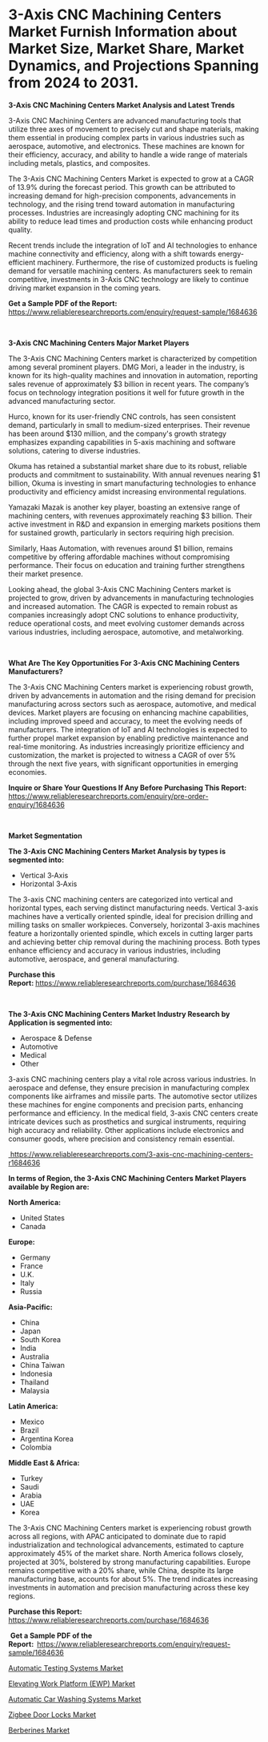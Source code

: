 <p><h1>3-Axis CNC Machining Centers Market Furnish Information about Market Size, Market Share, Market Dynamics, and Projections Spanning from 2024 to 2031.</h1></p><p><strong>3-Axis CNC Machining Centers Market Analysis and Latest Trends</strong></p>
<p><p>3-Axis CNC Machining Centers are advanced manufacturing tools that utilize three axes of movement to precisely cut and shape materials, making them essential in producing complex parts in various industries such as aerospace, automotive, and electronics. These machines are known for their efficiency, accuracy, and ability to handle a wide range of materials including metals, plastics, and composites.</p><p>The 3-Axis CNC Machining Centers Market is expected to grow at a CAGR of 13.9% during the forecast period. This growth can be attributed to increasing demand for high-precision components, advancements in technology, and the rising trend toward automation in manufacturing processes. Industries are increasingly adopting CNC machining for its ability to reduce lead times and production costs while enhancing product quality.</p><p>Recent trends include the integration of IoT and AI technologies to enhance machine connectivity and efficiency, along with a shift towards energy-efficient machinery. Furthermore, the rise of customized products is fueling demand for versatile machining centers. As manufacturers seek to remain competitive, investments in 3-Axis CNC technology are likely to continue driving market expansion in the coming years.</p></p>
<p><strong>Get a Sample PDF of the Report:&nbsp;</strong> <a href="https://www.reliableresearchreports.com/enquiry/request-sample/1684636?utm_campaign=1471&utm_medium=2&utm_source=Github&utm_content=ia&utm_term=16102024&utm_id=3-axis-cnc-machining-centers">https://www.reliableresearchreports.com/enquiry/request-sample/1684636</a></p>
<p>&nbsp;</p>
<p><strong>3-Axis CNC Machining Centers Major Market Players</strong></p>
<p><p>The 3-Axis CNC Machining Centers market is characterized by competition among several prominent players. DMG Mori, a leader in the industry, is known for its high-quality machines and innovation in automation, reporting sales revenue of approximately $3 billion in recent years. The company’s focus on technology integration positions it well for future growth in the advanced manufacturing sector.</p><p>Hurco, known for its user-friendly CNC controls, has seen consistent demand, particularly in small to medium-sized enterprises. Their revenue has been around $130 million, and the company's growth strategy emphasizes expanding capabilities in 5-axis machining and software solutions, catering to diverse industries.</p><p>Okuma has retained a substantial market share due to its robust, reliable products and commitment to sustainability. With annual revenues nearing $1 billion, Okuma is investing in smart manufacturing technologies to enhance productivity and efficiency amidst increasing environmental regulations.</p><p>Yamazaki Mazak is another key player, boasting an extensive range of machining centers, with revenues approximately reaching $3 billion. Their active investment in R&D and expansion in emerging markets positions them for sustained growth, particularly in sectors requiring high precision.</p><p>Similarly, Haas Automation, with revenues around $1 billion, remains competitive by offering affordable machines without compromising performance. Their focus on education and training further strengthens their market presence.</p><p>Looking ahead, the global 3-Axis CNC Machining Centers market is projected to grow, driven by advancements in manufacturing technologies and increased automation. The CAGR is expected to remain robust as companies increasingly adopt CNC solutions to enhance productivity, reduce operational costs, and meet evolving customer demands across various industries, including aerospace, automotive, and metalworking.</p></p>
<p>&nbsp;</p>
<p><strong>What Are The Key Opportunities For 3-Axis CNC Machining Centers Manufacturers?</strong></p>
<p><p>The 3-Axis CNC Machining Centers market is experiencing robust growth, driven by advancements in automation and the rising demand for precision manufacturing across sectors such as aerospace, automotive, and medical devices. Market players are focusing on enhancing machine capabilities, including improved speed and accuracy, to meet the evolving needs of manufacturers. The integration of IoT and AI technologies is expected to further propel market expansion by enabling predictive maintenance and real-time monitoring. As industries increasingly prioritize efficiency and customization, the market is projected to witness a CAGR of over 5% through the next five years, with significant opportunities in emerging economies.</p></p>
<p><strong>Inquire or Share Your Questions If Any Before Purchasing This Report:</strong> <a href="https://www.reliableresearchreports.com/enquiry/pre-order-enquiry/1684636?utm_campaign=1471&utm_medium=2&utm_source=Github&utm_content=ia&utm_term=16102024&utm_id=3-axis-cnc-machining-centers">https://www.reliableresearchreports.com/enquiry/pre-order-enquiry/1684636</a></p>
<p>&nbsp;</p>
<p><strong>Market Segmentation</strong></p>
<p><strong>The 3-Axis CNC Machining Centers Market Analysis by types is segmented into:</strong></p>
<p><ul><li>Vertical 3‑Axis</li><li>Horizontal 3‑Axis</li></ul></p>
<p><p>The 3-axis CNC machining centers are categorized into vertical and horizontal types, each serving distinct manufacturing needs. Vertical 3-axis machines have a vertically oriented spindle, ideal for precision drilling and milling tasks on smaller workpieces. Conversely, horizontal 3-axis machines feature a horizontally oriented spindle, which excels in cutting larger parts and achieving better chip removal during the machining process. Both types enhance efficiency and accuracy in various industries, including automotive, aerospace, and general manufacturing.</p></p>
<p><strong>Purchase this Report:&nbsp;</strong><a href="https://www.reliableresearchreports.com/purchase/1684636?utm_campaign=1471&utm_medium=2&utm_source=Github&utm_content=ia&utm_term=16102024&utm_id=3-axis-cnc-machining-centers">https://www.reliableresearchreports.com/purchase/1684636</a></p>
<p>&nbsp;</p>
<p><strong>The 3-Axis CNC Machining Centers Market Industry Research by Application is segmented into:</strong></p>
<p><ul><li>Aerospace & Defense</li><li>Automotive</li><li>Medical</li><li>Other</li></ul></p>
<p><p>3-axis CNC machining centers play a vital role across various industries. In aerospace and defense, they ensure precision in manufacturing complex components like airframes and missile parts. The automotive sector utilizes these machines for engine components and precision parts, enhancing performance and efficiency. In the medical field, 3-axis CNC centers create intricate devices such as prosthetics and surgical instruments, requiring high accuracy and reliability. Other applications include electronics and consumer goods, where precision and consistency remain essential.</p></p>
<p><a href="https://www.reliableresearchreports.com/3-axis-cnc-machining-centers-r1684636?utm_campaign=1471&utm_medium=2&utm_source=Github&utm_content=ia&utm_term=16102024&utm_id=3-axis-cnc-machining-centers">&nbsp;https://www.reliableresearchreports.com/3-axis-cnc-machining-centers-r1684636</a></p>
<p><strong>In terms of Region, the 3-Axis CNC Machining Centers Market Players available by Region are:</strong></p>
<p>
    <p> <strong> North America: </strong>
        <ul>
            <li>United States</li>
            <li>Canada</li>
        </ul>
        </p> 
    <p> <strong> Europe: </strong>
        <ul>
            <li>Germany</li>
            <li>France</li>
            <li>U.K.</li>
            <li>Italy</li>
            <li>Russia</li>
        </ul>
        </p> 
    <p> <strong> Asia-Pacific: </strong>
        <ul>
            <li>China</li>
            <li>Japan</li>
            <li>South Korea</li>
            <li>India</li>
            <li>Australia</li>
            <li>China Taiwan</li>
            <li>Indonesia</li>
            <li>Thailand</li>
            <li>Malaysia</li>
        </ul>
        </p> 
    <p> <strong> Latin America: </strong>
        <ul>
            <li>Mexico</li>
            <li>Brazil</li>
            <li>Argentina Korea</li>
            <li>Colombia</li>
        </ul>
        </p> 
    <p> <strong> Middle East & Africa: </strong>
        <ul>
            <li>Turkey</li>
            <li>Saudi</li>
            <li>Arabia</li>
            <li>UAE</li>
            <li>Korea</li>
        </ul>
    </p>
    </p>
<p><p>The 3-Axis CNC Machining Centers market is experiencing robust growth across all regions, with APAC anticipated to dominate due to rapid industrialization and technological advancements, estimated to capture approximately 45% of the market share. North America follows closely, projected at 30%, bolstered by strong manufacturing capabilities. Europe remains competitive with a 20% share, while China, despite its large manufacturing base, accounts for about 5%. The trend indicates increasing investments in automation and precision manufacturing across these key regions.</p></p>
<p><strong>Purchase this Report: </strong><a href="https://www.reliableresearchreports.com/purchase/1684636?utm_campaign=1471&utm_medium=2&utm_source=Github&utm_content=ia&utm_term=16102024&utm_id=3-axis-cnc-machining-centers">https://www.reliableresearchreports.com/purchase/1684636</a></p>
<p>&nbsp;<strong>Get a Sample PDF of the Report:&nbsp;&nbsp;</strong><a href="https://www.reliableresearchreports.com/enquiry/request-sample/1684636?utm_campaign=1471&utm_medium=2&utm_source=Github&utm_content=ia&utm_term=16102024&utm_id=3-axis-cnc-machining-centers">https://www.reliableresearchreports.com/enquiry/request-sample/1684636</a></p>
<p><strong></strong></p>
<p><p><a href="https://www.linkedin.com/pulse/automatic-testing-systems-market-innovations-trends-comprehensive-h2thf?utm_campaign=1471&utm_medium=2&utm_source=Github&utm_content=ia&utm_term=16102024&utm_id=3-axis-cnc-machining-centers">Automatic Testing Systems Market</a></p><p><a href="https://www.linkedin.com/pulse/strategic-forecast-elevating-work-platform-ewp-market-growth-vxype?trk=public_post_embed_feed-article-content&utm_campaign=1471&utm_medium=2&utm_source=Github&utm_content=ia&utm_term=16102024&utm_id=3-axis-cnc-machining-centers">Elevating Work Platform (EWP) Market</a></p><p><a href="https://www.linkedin.com/pulse/global-automatic-car-washing-systems-industry-analysis-report-lj89f?utm_campaign=1471&utm_medium=2&utm_source=Github&utm_content=ia&utm_term=16102024&utm_id=3-axis-cnc-machining-centers">Automatic Car Washing Systems Market</a></p><p><a href="https://www.linkedin.com/pulse/merging-trends-zigbee-door-locks-market-detailed-overview-sy0le?trk=public_post_embed_feed-article-content&utm_campaign=1471&utm_medium=2&utm_source=Github&utm_content=ia&utm_term=16102024&utm_id=3-axis-cnc-machining-centers">Zigbee Door Locks Market</a></p><p><a href="https://github.com/luckyshygirl/Market-Research-Report-List-6/blob/main/berberines-market.md?utm_campaign=1471&utm_medium=2&utm_source=Github&utm_content=ia&utm_term=16102024&utm_id=3-axis-cnc-machining-centers">Berberines Market</a></p></p>